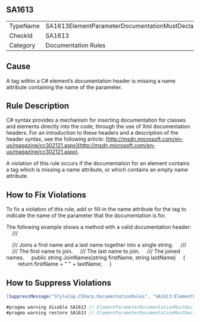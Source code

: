 ﻿## SA1613

<table>
<tr>
  <td>TypeName</td>
  <td>SA1613ElementParameterDocumentationMustDeclareParameterName</td>
</tr>
<tr>
  <td>CheckId</td>
  <td>SA1613</td>
</tr>
<tr>
  <td>Category</td>
  <td>Documentation Rules</td>
</tr>
</table>

## Cause

A <param> tag within a C# element’s documentation header is missing a name attribute containing the name of the parameter.

## Rule Description

C# syntax provides a mechanism for inserting documentation for classes and elements directly into the code, through the use of Xml documentation headers. For an introduction to these headers and a description of the header syntax, see the following article: [http://msdn.microsoft.com/en-us/magazine/cc302121.aspx](http://msdn.microsoft.com/en-us/magazine/cc302121.aspx).

A violation of this rule occurs if the documentation for an element contains a <param> tag which is missing a name attribute, or which contains an empty name attribute.

## How to Fix Violations

To fix a violation of this rule, add or fill-in the name attribute for the <param> tag to indicate the name of the parameter that the documentation is for.

The following example shows a method with a valid documentation header:
    /// <summary>
    /// Joins a first name and a last name together into a single string.
    /// </summary>
    /// <param name="firstName">The first name to join.</param>
    /// <param name="lastName">The last name to join.</param>
    /// <returns>The joined names.</returns>
    public string JoinNames(string firstName, string lastName)
    {
        return firstName + " " + lastName;
    }

## How to Suppress Violations

```csharp
[SuppressMessage("StyleCop.CSharp.DocumentationRules", "SA1613:ElementParameterDocumentationMustDeclareParameterName", Justification = "Reviewed.")]
```

```csharp
#pragma warning disable SA1613 // ElementParameterDocumentationMustDeclareParameterName
#pragma warning restore SA1613 // ElementParameterDocumentationMustDeclareParameterName
```
